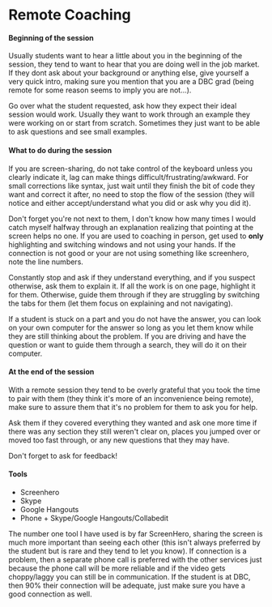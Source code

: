Remote Coaching
==

#### Beginning of the session
Usually students want to hear a little about you in the beginning of the session, they tend to want to hear that you are doing well in the job market. If they dont ask about your background or anything else, give yourself a very quick intro, making sure you mention that you are a DBC grad (being remote for some reason seems to imply you are not...).

Go over what the student requested, ask how they expect their ideal session would work. Usually they want to work through an example they were working on or start from scratch. Sometimes they just want to be able to ask questions and see small examples.


#### What to do during the session
If you are screen-sharing, do not take control of the keyboard unless you clearly indicate it, lag can make things difficult/frustrating/awkward. For small corrections like syntax, just wait until they finish the bit of code they want and correct it after, no need to stop the flow of the session (they will notice and either accept/understand what you did or ask why you did it).

Don't forget you're not next to them, I don't know how many times I would catch myself halfway through an explanation realizing that pointing at the screen helps no one. If you are used to coaching in person, get used to **only** highlighting and switching windows and not using your hands. If the connection is not good or your are not using something like screenhero, note the line numbers.

Constantly stop and ask if they understand everything, and if you suspect otherwise, ask them to explain it. If all the work is on one page, highlight it for them. Otherwise, guide them through if they are struggling by switching the tabs for them (let them focus on explaining and not navigating).

If a student is stuck on a part and you do not have the answer, you can look on your own computer for the answer so long as you let them know while they are still thinking about the problem. If you are driving and have the question or want to guide them through a search, they will do it on their computer.

#### At the end of the session
With a remote session they tend to be overly grateful that you took the time to pair with them (they think it's more of an inconvenience being remote), make sure to assure them that it's no problem for them to ask you for help.

Ask them if they covered everything they wanted and ask one more time if there was any section they still weren't clear on, places you jumped over or moved too fast through, or any new questions that they may have.

Don't forget to ask for feedback!

#### Tools
- Screenhero
- Skype
- Google Hangouts
- Phone + Skype/Google Hangouts/Collabedit

The number one tool I have used is by far ScreenHero, sharing the screen is much more important than seeing each other (this isn't always preferred by the student but is rare and they tend to let you know). If connection is a problem, then a separate phone call is preferred with the other services just because the phone call will be more reliable and if the video gets choppy/laggy you can still be in communication. If the student is at DBC, then 90% their connection will be adequate, just make sure you have a good connection as well.

